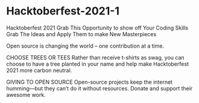 # Hacktoberfest-2021-1
Hacktoberfest 2021 
Grab This Opportunity to show off Your Coding Skills Grab The Ideas and Apply Them to make New Masterpieces

Open source is changing the world – one contribution at a time.

CHOOSE TREES OR TEES Rather than receive t-shirts as swag, you can choose to have a tree planted in your name and help make Hacktoberfest 2021 more carbon neutral.

GIVING TO OPEN SOURCE Open-source projects keep the internet humming—but they can’t do it without resources. Donate and support their awesome work.
